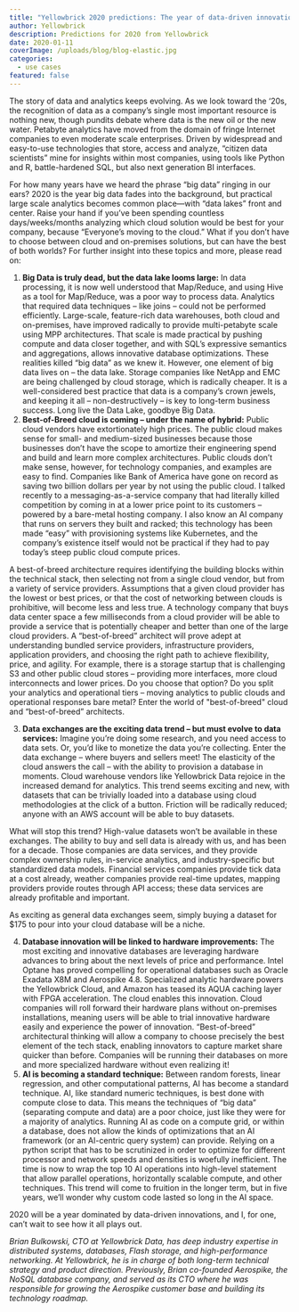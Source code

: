 ```yaml
---
title: "Yellowbrick 2020 predictions: The year of data-driven innovations"
author: Yellowbrick
description: Predictions for 2020 from Yellowbrick
date: 2020-01-11
coverImage: /uploads/blog/blog-elastic.jpg
categories:
  - use cases
featured: false
---
```

The story of data and analytics keeps evolving. As we look toward the ‘20s, the recognition of data as a company’s single most important resource is nothing new, though pundits debate where data is the new oil or the new water. Petabyte analytics have moved from the domain of fringe Internet companies to even moderate scale enterprises. Driven by widespread and easy-to-use technologies that store, access and analyze, “citizen data scientists” mine for insights within most companies, using tools like Python and R, battle-hardened SQL, but also next generation BI interfaces.

For how many years have we heard the phrase “big data” ringing in our ears? 2020 is the year big data fades into the background, but practical large scale analytics becomes common place—with  “data lakes” front and center. Raise your hand if you’ve been spending countless days/weeks/months analyzing which cloud solution would be best for your company, because “Everyone’s moving to the cloud.” What if you don’t have to choose between cloud and on-premises solutions, but can have the best of both worlds? For further insight into these topics and more, please read on:  

1. **Big Data is truly dead, but the data lake looms large:** In data processing, it is now well understood that Map/Reduce, and using Hive as a tool for Map/Reduce, was a poor way to process data. Analytics that required data techniques – like joins – could not be performed efficiently. Large-scale, feature-rich data warehouses, both cloud and on-premises, have improved radically to provide multi-petabyte scale using MPP architectures. That scale is made practical by pushing compute and data closer together, and with SQL’s expressive semantics and aggregations, allows innovative database optimizations. These realities killed “big data” as we knew it. However, one element of big data lives on – the data lake. Storage companies like NetApp and EMC are being challenged by cloud storage, which is radically cheaper. It is a well-considered best practice that data is a company’s crown jewels, and keeping it all – non-destructively – is key to long-term business success. Long live the Data Lake, goodbye Big Data.
2. **Best-of-Breed cloud is coming – under the name of hybrid:** Public cloud vendors have extortionately high prices. The public cloud makes sense for small- and medium-sized businesses because those businesses don’t have the scope to amortize their engineering spend and build and learn more complex architectures. Public clouds don’t make sense, however, for technology companies, and examples are easy to find. Companies like Bank of America have gone on record as saving two billion dollars per year by not using the public cloud. I talked recently to a messaging-as-a-service company that had literally killed competition by coming in at a lower price point to its customers – powered by a bare-metal hosting company. I also know an AI company that runs on servers they built and racked; this technology has been made “easy” with provisioning systems like Kubernetes, and the company’s existence itself would not be practical if they had to pay today’s steep public cloud compute prices. 

 A best-of-breed architecture requires identifying the building blocks within the technical stack, then selecting not from a single cloud vendor, but from a variety of service providers. Assumptions that a given cloud provider has the lowest or best prices, or that the cost of networking between clouds is prohibitive, will become less and less true. A technology company that buys data center space a few milliseconds from a cloud provider will be able to provide a service that is potentially cheaper and better than one of the large cloud providers. A “best-of-breed” architect will prove adept at understanding bundled service providers, infrastructure providers, application providers, and choosing the right path to achieve flexibility, price, and agility. For example, there is a storage startup that is challenging S3 and other public cloud stores – providing more interfaces, more cloud interconnects and lower prices. Do you choose that option? Do you split your analytics and operational tiers – moving analytics to public clouds and operational responses bare metal? Enter the world of "best-of-breed" cloud and “best-of-breed” architects.

3. **Data exchanges are the exciting data trend – but must evolve to data services:** Imagine you’re doing some research, and you need access to data sets. Or, you’d like to monetize the data you’re collecting. Enter the data exchange – where buyers and sellers meet! The elasticity of the cloud answers the call – with the ability to provision a database in moments. Cloud warehouse vendors like Yellowbrick Data rejoice in the increased demand for analytics. This trend seems exciting and new, with datasets that can be trivially loaded into a database using cloud methodologies at the click of a button. Friction will be radically reduced; anyone with an AWS account will be able to buy datasets. 

 What will stop this trend? High-value datasets won’t be available in these exchanges. The ability to buy and sell data is already with us, and has been for a decade. Those companies are data services, and they provide complex ownership rules, in-service analytics, and industry-specific but standardized data models. Financial services companies provide tick data at a cost already, weather companies provide real-time updates, mapping providers provide routes through API access; these data services are already profitable and important.

 As exciting as general data exchanges seem, simply buying a dataset for $175 to pour into your cloud database will be a niche.

4. **Database innovation will be linked to hardware improvements:** The most exciting and innovative databases are leveraging hardware advances to bring about the next levels of price and performance. Intel Optane has proved compelling for operational databases such as Oracle Exadata X8M and Aerospike 4.8. Specialized analytic hardware powers the Yellowbrick Cloud, and Amazon has teased its AQUA caching layer with FPGA acceleration. The cloud enables this innovation. Cloud companies will roll forward their hardware plans without on-premises installations, meaning users will be able to trial innovative hardware easily and experience the power of innovation. “Best-of-breed” architectural thinking will allow a company to choose precisely the best element of the tech stack, enabling innovators to capture market share quicker than before. Companies will be running their databases on more and more specialized hardware without even realizing it!
5. **AI is becoming a standard technique:** Between random forests, linear regression, and other computational patterns, AI has become a standard technique. AI, like standard numeric techniques, is best done with compute close to data. This means the techniques of “big data” (separating compute and data) are a poor choice, just like they were for a majority of analytics. Running AI as code on a compute grid, or within a database, does not allow the kinds of optimizations that an AI framework (or an AI-centric query system) can provide. Relying on a python script that has to be scrutinized in order to optimize for different processor and network speeds and densities is woefully inefficient. The time is now to wrap the top 10 AI operations into high-level statement that allow parallel operations, horizontally scalable compute, and other techniques. This trend will come to fruition in the longer term, but in five years, we’ll wonder why custom code lasted so long in the AI space.

2020 will be a year dominated by data-driven innovations, and I, for one, can’t wait to see how it all plays out.

*Brian Bulkowski, CTO at Yellowbrick Data, has deep industry expertise in distributed systems, databases, Flash storage, and high-performance networking. At Yellowbrick, he is in charge of both long-term technical strategy and product direction. Previously, Brian co-founded Aerospike, the NoSQL database company, and served as its CTO where he was responsible for growing the Aerospike customer base and building its technology roadmap.*